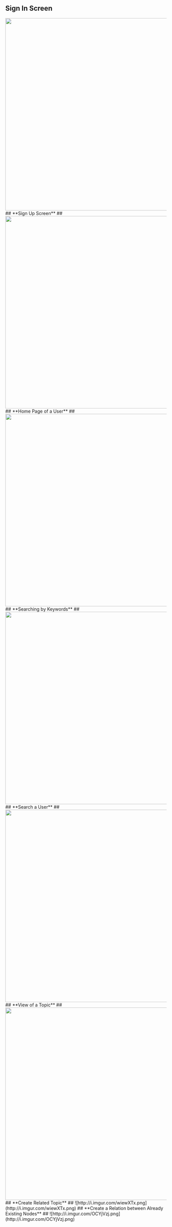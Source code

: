 ## **Sign In Screen** ##
<img src='http://i.imgur.com/nRCO0qO.png' width='600,height=350' />
## **Sign Up Screen** ##
<img src='http://i.imgur.com/xS7l4Ll.png' width='600,height=350' />
## **Home Page of a User** ##
<img src='http://i.imgur.com/ObuOOSc.png' width='600,height=350' />
## **Searching by Keywords** ##
<img src='http://i.imgur.com/J9hRvOd.png' width='600,height=350' />
## **Search a User** ##
<img src='http://i.imgur.com/TKoNXhW.png?1' width='600,height=350' />
## **View of a Topic** ##
<img src='http://i.imgur.com/ZuIcSYy.png' width='600,height=350' />
## **Create Related Topic** ##
![http://i.imgur.com/wiewXTx.png](http://i.imgur.com/wiewXTx.png)
## **Create a Relation between Already Existing Nodes** ##
![http://i.imgur.com/OCYjVzj.png](http://i.imgur.com/OCYjVzj.png)